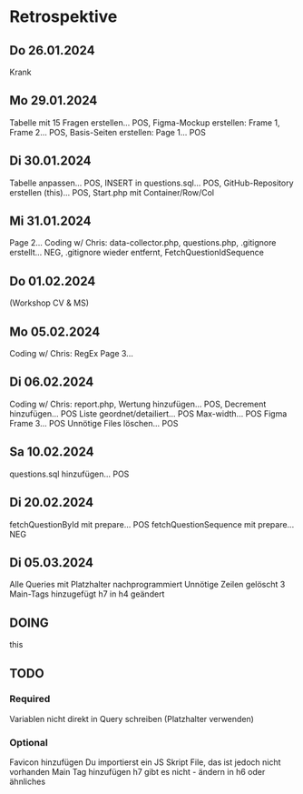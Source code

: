 # Retrospektive

## Do 26.01.2024
Krank

## Mo 29.01.2024
Tabelle mit 15 Fragen erstellen... POS, 
Figma-Mockup erstellen: Frame 1, Frame 2... POS, 
Basis-Seiten erstellen: Page 1... POS

## Di 30.01.2024
Tabelle anpassen... POS, 
INSERT in questions.sql... POS, 
GitHub-Repository erstellen (this)... POS, 
Start.php mit Container/Row/Col

## Mi 31.01.2024
Page 2... 
Coding w/ Chris: data-collector.php, 
questions.php, 
.gitignore erstellt... NEG, 
.gitignore wieder entfernt, 
FetchQuestionIdSequence

## Do 01.02.2024
(Workshop CV & MS)

## Mo 05.02.2024
Coding w/ Chris: RegEx
Page 3...

## Di 06.02.2024
Coding w/ Chris: report.php, 
Wertung hinzufügen... POS, 
Decrement hinzufügen... POS
Liste geordnet/detailiert... POS
Max-width... POS
Figma Frame 3... POS
Unnötige Files löschen... POS

## Sa 10.02.2024
questions.sql hinzufügen... POS

## Di 20.02.2024
fetchQuestionById mit prepare... POS
fetchQuestionSequence mit prepare... NEG

## Di 05.03.2024
Alle Queries mit Platzhalter nachprogrammiert
Unnötige Zeilen gelöscht
3 Main-Tags hinzugefügt
h7 in h4 geändert

## DOING
this

## TODO
### Required
Variablen nicht direkt in Query schreiben (Platzhalter verwenden)

### Optional
Favicon hinzufügen
Du importierst ein JS Skript File, das ist jedoch nicht vorhanden
Main Tag hinzufügen
h7 gibt es nicht - ändern in h6 oder ähnliches